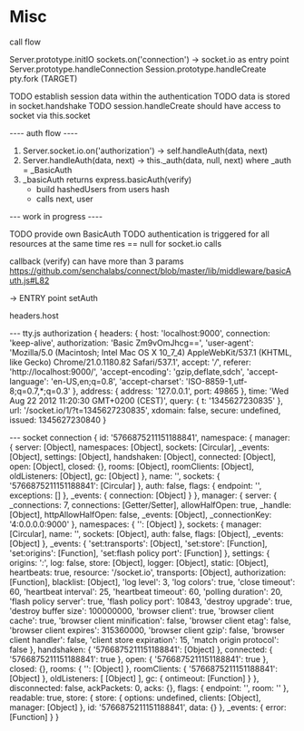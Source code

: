 # Misc

call flow


Server.prototype.initIO sockets.on('connection') -> socket.io as entry point
Server.prototype.handleConnection
Session.prototype.handleCreate
pty.fork (TARGET)


TODO establish session data within the authentication
TODO data is stored in socket.handshake
TODO session.handleCreate should have access to socket via this.socket

---- auth flow ----

1. Server.socket.io.on('authorization') -> self.handleAuth(data, next)
2. Server.handleAuth(data, next) -> this._auth(data, null, next)
where _auth = _BasicAuth
3. _basicAuth returns express.basicAuth(verify)
	- build hashedUsers from users hash
	- calls next, user


--- work in progress ----

TODO provide own BasicAuth
TODO authentication is triggered for all resources at the same time 
	 res == null for socket.io calls

callback (verify) can have more than 3 params
https://github.com/senchalabs/connect/blob/master/lib/middleware/basicAuth.js#L82




-> ENTRY point setAuth


headers.host 

--- tty.js authorization
{ headers: 
   { host: 'localhost:9000',
     connection: 'keep-alive',
     authorization: 'Basic Zm9vOmJhcg==',
     'user-agent': 'Mozilla/5.0 (Macintosh; Intel Mac OS X 10_7_4) AppleWebKit/537.1 (KHTML, like Gecko) Chrome/21.0.1180.82 Safari/537.1',
     accept: '*/*',
     referer: 'http://localhost:9000/',
     'accept-encoding': 'gzip,deflate,sdch',
     'accept-language': 'en-US,en;q=0.8',
     'accept-charset': 'ISO-8859-1,utf-8;q=0.7,*;q=0.3' },
  address: { address: '127.0.0.1', port: 49865 },
  time: 'Wed Aug 22 2012 11:20:30 GMT+0200 (CEST)',
  query: { t: '1345627230835' },
  url: '/socket.io/1/?t=1345627230835',
  xdomain: false,
  secure: undefined,
  issued: 1345627230840 }


--- socket connection
{ id: '5766875211151188841',
  namespace: 
   { manager: 
      { server: [Object],
        namespaces: [Object],
        sockets: [Circular],
        _events: [Object],
        settings: [Object],
        handshaken: [Object],
        connected: [Object],
        open: [Object],
        closed: {},
        rooms: [Object],
        roomClients: [Object],
        oldListeners: [Object],
        gc: [Object] },
     name: '',
     sockets: { '5766875211151188841': [Circular] },
     auth: false,
     flags: { endpoint: '', exceptions: [] },
     _events: { connection: [Object] } },
  manager: 
   { server: 
      { _connections: 7,
        connections: [Getter/Setter],
        allowHalfOpen: true,
        _handle: [Object],
        httpAllowHalfOpen: false,
        _events: [Object],
        _connectionKey: '4:0.0.0.0:9000' },
     namespaces: { '': [Object] },
     sockets: 
      { manager: [Circular],
        name: '',
        sockets: [Object],
        auth: false,
        flags: [Object],
        _events: [Object] },
     _events: 
      { 'set:transports': [Object],
        'set:store': [Function],
        'set:origins': [Function],
        'set:flash policy port': [Function] },
     settings: 
      { origins: '*:*',
        log: false,
        store: [Object],
        logger: [Object],
        static: [Object],
        heartbeats: true,
        resource: '/socket.io',
        transports: [Object],
        authorization: [Function],
        blacklist: [Object],
        'log level': 3,
        'log colors': true,
        'close timeout': 60,
        'heartbeat interval': 25,
        'heartbeat timeout': 60,
        'polling duration': 20,
        'flash policy server': true,
        'flash policy port': 10843,
        'destroy upgrade': true,
        'destroy buffer size': 100000000,
        'browser client': true,
        'browser client cache': true,
        'browser client minification': false,
        'browser client etag': false,
        'browser client expires': 315360000,
        'browser client gzip': false,
        'browser client handler': false,
        'client store expiration': 15,
        'match origin protocol': false },
     handshaken: { '5766875211151188841': [Object] },
     connected: { '5766875211151188841': true },
     open: { '5766875211151188841': true },
     closed: {},
     rooms: { '': [Object] },
     roomClients: { '5766875211151188841': [Object] },
     oldListeners: [ [Object] ],
     gc: { ontimeout: [Function] } },
  disconnected: false,
  ackPackets: 0,
  acks: {},
  flags: { endpoint: '', room: '' },
  readable: true,
  store: 
   { store: { options: undefined, clients: [Object], manager: [Object] },
     id: '5766875211151188841',
     data: {} },
  _events: { error: [Function] } }